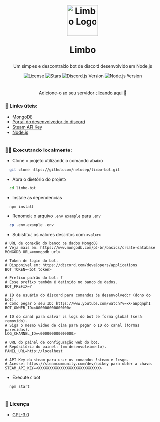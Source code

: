 <h1 align="center">
    <img src="https://i.imgur.com/E9hTV64.png" alt="Limbo Logo" width="100">
    <p>Limbo</p>
</h1>

<div align="center">
    <p>Um simples e descontraido bot de discord desenvolvido em Node.js</p>
    <img alt="License" src="https://img.shields.io/github/license/netosep/limbo-bot?color=black&logo=apache&logoColor=white">
    <img alt="Stars" src="https://img.shields.io/github/stars/netosep/limbo-bot?color=black&logo=github&logoColor=white">
    <img alt="Discord.js Version" src="https://img.shields.io/npm/v/discord.js?color=black&label=discord.js&logo=discord&logoColor=white">
    <img alt="Node.js Version" src="https://img.shields.io/npm/v/node?color=black&label=node&logo=node.js&logoColor=white">
</div>

#

<p align="center">Adicione-o ao seu servidor <a href="https://discord.com/oauth2/authorize?=&client_id=699289718348578836&scope=bot&permissions=8">clicando aqui</a> 🖤</p>

### 🔗 Links úteis:
<ul>
    <li><a href="https://account.mongodb.com/account/login">MongoDB</a></li>
    <li><a href="https://discord.com/developers/applications">Portal do desenvolvedor do discord</a></li>
    <li><a href="https://steamcommunity.com/dev/apikey">Steam API Key</a></li>
    <li><a href="https://nodejs.org/pt-br/">Node.js</a></li>
</ul>

#

### 👨‍💻 Executando localmente:
- Clone o projeto utilizando o comando abaixo
```bash
  git clone https://github.com/netosep/limbo-bot.git
```

- Abra o diretório do projeto
```bash
  cd limbo-bot
```

- Instale as dependencias
```bash
  npm install
```

- Renomeie o arquivo `.env.example` para `.env`
```bash
  cp .env.example .env
```

- Subistitua os valores descritos com `<valor>`
```env
# URL de conexão do banco de dados MongoDB
# Veja mais em: https://www.mongodb.com/pt-br/basics/create-database
MONGODB_URL=<mongodb_url>

# Token de login do bot.
# Disponivel em: https://discord.com/developers/applications
BOT_TOKEN=<bot_token>

# Prefixo padrão do bot: ?
# Esse prefixo também é definido no banco de dados.
BOT_PREFIX=?

# ID de usuário do discord para comandos de desenvolvedor (dono do bot).
# Como pegar o seu ID: https://www.youtube.com/watch?v=xX-aWpqnphI
BOT_OWNER_ID=<000000000000000>

# ID do canal para salvar os logs do bot de forma global (será removido).
# Siga o mesmo video de cima para pegar o ID do canal (formas parecidas).
LOG_CHANNEL_ID=<000000000000000>

# URL do painel de configuração web do bot.
# Repósitório do painel: (em desenvolvimento).
PANEL_URL=http://localhost

# API Key da steam para usar os comandos ?steam e ?csgo.
# Acesse: https://steamcommunity.com/dev/apikey para obter a chave.
STEAM_API_KEY=<XXXXXXXXXXXXXXXXXXXXXXXXXXXX>
```

- Execute o bot
```bash
  npm start
```

#

### 📑 Licença

- [GPL-3.0](https://github.com/netosep/limbo-bot/blob/main/LICENSE.md)
